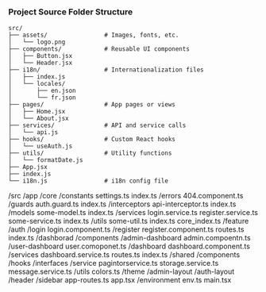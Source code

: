 ### Project Source Folder Structure

```
src/
├── assets/                # Images, fonts, etc.
│   └── logo.png
├── components/            # Reusable UI components
│   ├── Button.jsx
│   └── Header.jsx
├── i18n/                  # Internationalization files
│   ├── index.js
│   └── locales/
│       ├── en.json
│       └── fr.json
├── pages/                 # App pages or views
│   ├── Home.jsx
│   └── About.jsx
├── services/              # API and service calls
│   └── api.js
├── hooks/                 # Custom React hooks
│   └── useAuth.js
├── utils/                 # Utility functions
│   └── formatDate.js
├── App.jsx
├── index.js
└── i18n.js                # i18n config file
```


/src
    /app
        /core
            /constants
                settings.ts
                index.ts
            /errors
                404.component.ts
            /guards
                auth.guard.ts
                index.ts
            /interceptors
                api-interceptor.ts
                index.ts
            /models
                some-model.ts
                index.ts
            /services
                login.service.ts
                register.service.ts
                some-service.ts
                index.ts
            /utils
                some-util.ts
                index.ts
            core_index.ts
        /feature
            /auth
                /login
                    login.component.ts
                /register
                    register.component.ts
                routes.ts
                index.ts
           /dashborad
                /components
                    /admin-dashboard
                        admin.compoentn.ts
                    /user-dashboard
                        user.comoponet.ts
                /dashboard
                    dashboard.component.ts
                /services
                    dashboard.service.ts
                routes.ts
                index.ts
        /shared
            /components
            /hooks
            /interfaces
            /service
                pagintorservice.ts
                storage.service.ts
                message.service.ts
            /utils
                colors.ts
        /theme
            /admin-layout
            /auth-layout
            /header
            /sidebar
        app-routes.ts
        app.tsx
    /environment
        env.ts
    main.tsx